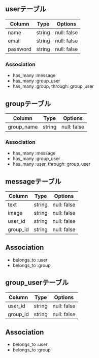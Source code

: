 ## userテーブル
|Column|Type|Options|
|------|----|-------|
|name|string|null: false|
|email|string|null: false|
|password|string|null: false|

### Association
- has_many :message
- has_many :group_user
- has_many :group, through: group_user


## groupテーブル
|Column|Type|Options|
|------|----|-------|
|group_name|string|null: false| unique: true|

### Association
- has_many :message
- has_many :group_user
- has_many :user, through: group_user


## messageテーブル
|Column|Type|Options|
|------|----|-------|
|text|string|null: false|
|image|string|null: false|
|user_id|string|null: false|foreign_key: true|
|group_id|string|null: false|foreign_key: true|

## Association
- belongs_to :user
- belongs_to :group

## group_userテーブル
|Column|Type|Options|
|------|----|-------|
|user_id|string|null: false|foreign_key: true|
|group_id|string|null: false|foreign_key: true|

## Association
- belongs_to :user
- belongs_to :group
